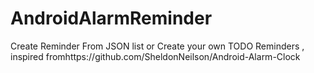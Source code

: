 # AndroidAlarmReminder
Create Reminder From JSON list or Create your own TODO Reminders , inspired fromhttps://github.com/SheldonNeilson/Android-Alarm-Clock

